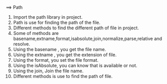 
==> Path

1. Import the path library in project.
2. Path is use for finding the path of the file.
3. Different methods to find the different path of file in project.
4. Some of methods are basename,extname,format,isabsolute,join,normalize,parse,relative and resolve.
5. Using the basename , you get the file name.
6. Using the extname , you get the extension of file.
7. Using the format, you set the file format.
8. Using the isAbsolute, you can know that is available or not.
9. Using the join, Join the file name.
10. Different methods is use to find the path of file.
